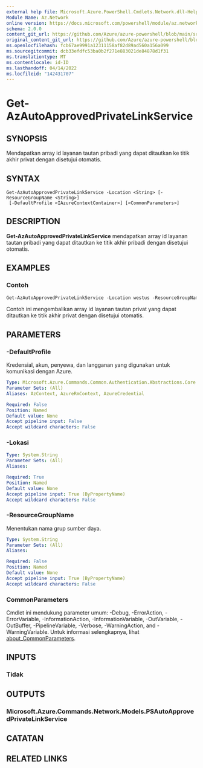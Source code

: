 ```yaml
---
external help file: Microsoft.Azure.PowerShell.Cmdlets.Network.dll-Help.xml
Module Name: Az.Network
online version: https://docs.microsoft.com/powershell/module/az.network/get-azautoapprovedprivatelinkservice
schema: 2.0.0
content_git_url: https://github.com/Azure/azure-powershell/blob/main/src/Network/Network/help/Get-AzAutoApprovedPrivateLinkService.md
original_content_git_url: https://github.com/Azure/azure-powershell/blob/main/src/Network/Network/help/Get-AzAutoApprovedPrivateLinkService.md
ms.openlocfilehash: fcb67ae9991a12311158af82d89ad560a156a099
ms.sourcegitcommit: dcb33efdfc53ba0b2f271e883021de84878d1f31
ms.translationtype: MT
ms.contentlocale: id-ID
ms.lasthandoff: 04/14/2022
ms.locfileid: "142431707"
---
```

# Get-AzAutoApprovedPrivateLinkService

## SYNOPSIS
Mendapatkan array id layanan tautan pribadi yang dapat ditautkan ke titik akhir privat dengan disetujui otomatis.

## SYNTAX

```
Get-AzAutoApprovedPrivateLinkService -Location <String> [-ResourceGroupName <String>]
 [-DefaultProfile <IAzureContextContainer>] [<CommonParameters>]
```

## DESCRIPTION
**Get-AzAutoApprovedPrivateLinkService** mendapatkan array id layanan tautan pribadi yang dapat ditautkan ke titik akhir pribadi dengan disetujui otomatis.

## EXAMPLES

### Contoh
```powershell
Get-AzAutoApprovedPrivateLinkService -Location westus -ResourceGroupName TestResourceGroup
```

Contoh ini mengembalikan array id layanan tautan privat yang dapat ditautkan ke titik akhir privat dengan disetujui otomatis.

## PARAMETERS

### -DefaultProfile
Kredensial, akun, penyewa, dan langganan yang digunakan untuk komunikasi dengan Azure.

```yaml
Type: Microsoft.Azure.Commands.Common.Authentication.Abstractions.Core.IAzureContextContainer
Parameter Sets: (All)
Aliases: AzContext, AzureRmContext, AzureCredential

Required: False
Position: Named
Default value: None
Accept pipeline input: False
Accept wildcard characters: False
```

### -Lokasi
```yaml
Type: System.String
Parameter Sets: (All)
Aliases:

Required: True
Position: Named
Default value: None
Accept pipeline input: True (ByPropertyName)
Accept wildcard characters: False
```

### -ResourceGroupName
Menentukan nama grup sumber daya.

```yaml
Type: System.String
Parameter Sets: (All)
Aliases:

Required: False
Position: Named
Default value: None
Accept pipeline input: True (ByPropertyName)
Accept wildcard characters: False
```

### CommonParameters
Cmdlet ini mendukung parameter umum: -Debug, -ErrorAction, -ErrorVariable, -InformationAction, -InformationVariable, -OutVariable, -OutBuffer, -PipelineVariable, -Verbose, -WarningAction, and -WarningVariable. Untuk informasi selengkapnya, lihat [about_CommonParameters](http://go.microsoft.com/fwlink/?LinkID=113216).

## INPUTS

### Tidak

## OUTPUTS

### Microsoft.Azure.Commands.Network.Models.PSAutoApprovedPrivateLinkService

## CATATAN

## RELATED LINKS
